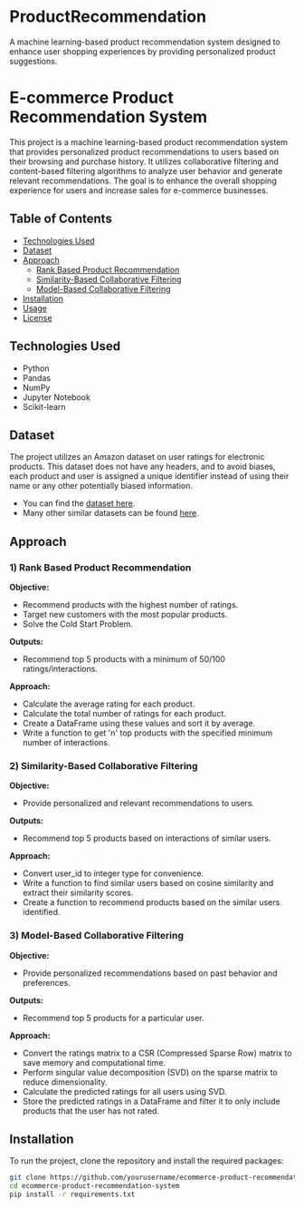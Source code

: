 # ProductRecommendation
A machine learning-based product recommendation system designed to enhance user shopping experiences by providing personalized product suggestions. 

# E-commerce Product Recommendation System

This project is a machine learning-based product recommendation system that provides personalized product recommendations to users based on their browsing and purchase history. It utilizes collaborative filtering and content-based filtering algorithms to analyze user behavior and generate relevant recommendations. The goal is to enhance the overall shopping experience for users and increase sales for e-commerce businesses.

## Table of Contents
- [Technologies Used](#technologies-used)
- [Dataset](#dataset)
- [Approach](#approach)
  - [Rank Based Product Recommendation](#1-rank-based-product-recommendation)
  - [Similarity-Based Collaborative Filtering](#2-similarity-based-collaborative-filtering)
  - [Model-Based Collaborative Filtering](#3-model-based-collaborative-filtering)
- [Installation](#installation)
- [Usage](#usage)
- [License](#license)

## Technologies Used
- Python
- Pandas
- NumPy
- Jupyter Notebook
- Scikit-learn

## Dataset
The project utilizes an Amazon dataset on user ratings for electronic products. This dataset does not have any headers, and to avoid biases, each product and user is assigned a unique identifier instead of using their name or any other potentially biased information.

- You can find the [dataset here](https://www.kaggle.com/datasets/vibivij/amazon-electronics-rating-datasetrecommendation/download?datasetVersionNumber=1).
- Many other similar datasets can be found [here](https://jmcauley.ucsd.edu/data/amazon/).

## Approach

### 1) Rank Based Product Recommendation
**Objective:**
- Recommend products with the highest number of ratings.
- Target new customers with the most popular products.
- Solve the Cold Start Problem.

**Outputs:**
- Recommend top 5 products with a minimum of 50/100 ratings/interactions.

**Approach:**
- Calculate the average rating for each product.
- Calculate the total number of ratings for each product.
- Create a DataFrame using these values and sort it by average.
- Write a function to get 'n' top products with the specified minimum number of interactions.

### 2) Similarity-Based Collaborative Filtering
**Objective:**
- Provide personalized and relevant recommendations to users.

**Outputs:**
- Recommend top 5 products based on interactions of similar users.

**Approach:**
- Convert user_id to integer type for convenience.
- Write a function to find similar users based on cosine similarity and extract their similarity scores.
- Create a function to recommend products based on the similar users identified.

### 3) Model-Based Collaborative Filtering
**Objective:**
- Provide personalized recommendations based on past behavior and preferences.

**Outputs:**
- Recommend top 5 products for a particular user.

**Approach:**
- Convert the ratings matrix to a CSR (Compressed Sparse Row) matrix to save memory and computational time.
- Perform singular value decomposition (SVD) on the sparse matrix to reduce dimensionality.
- Calculate the predicted ratings for all users using SVD.
- Store the predicted ratings in a DataFrame and filter it to only include products that the user has not rated.

## Installation
To run the project, clone the repository and install the required packages:

```bash
git clone https://github.com/yourusername/ecommerce-product-recommendation-system.git
cd ecommerce-product-recommendation-system
pip install -r requirements.txt
